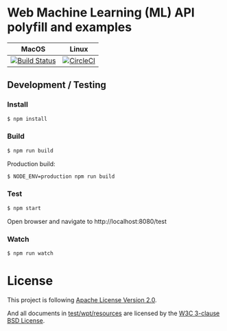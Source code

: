 # Web Machine Learning (ML) API polyfill and examples


MacOS | Linux
-------- | --------
[![Build Status](https://www.travis-ci.org/BruceDai/testCircleCI.svg?branch=master)](https://www.travis-ci.org/BruceDai/testCircleCI) | [![CircleCI](https://circleci.com/gh/BruceDai/testCircleCI/tree/master.svg?style=svg)](https://circleci.com/gh/BruceDai/testCircleCI/tree/master)


## Development / Testing

### Install

```sh
$ npm install
```

### Build

```sh
$ npm run build
```

Production build:

```sh
$ NODE_ENV=production npm run build
```

### Test

```sh
$ npm start
```

Open browser and navigate to http://localhost:8080/test

### Watch

```sh
$ npm run watch
```

# License
This project is following [Apache License Version 2.0](./LICENSE_APACHE2).

And all documents in [test/wpt/resources](./test/wpt/resources) are licensed by the [W3C 3-clause BSD License](./test/wpt/resources/LICENSE).
